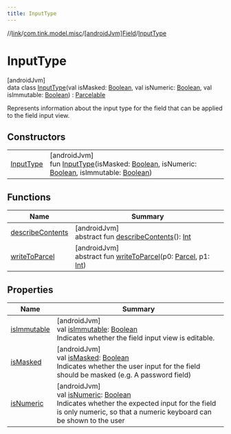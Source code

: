 ```yaml
---
title: InputType
---
```

//[link](../../../../index.html)/[com.tink.model.misc](../../index.html)/[[androidJvm]Field](../index.html)/[InputType](index.html)



# InputType



[androidJvm]\
data class [InputType](index.html)(val isMasked: [Boolean](https://kotlinlang.org/api/latest/jvm/stdlib/kotlin/-boolean/index.html), val isNumeric: [Boolean](https://kotlinlang.org/api/latest/jvm/stdlib/kotlin/-boolean/index.html), val isImmutable: [Boolean](https://kotlinlang.org/api/latest/jvm/stdlib/kotlin/-boolean/index.html)) : [Parcelable](https://developer.android.com/reference/kotlin/android/os/Parcelable.html)

Represents information about the input type for the field that can be applied to the field input view.



## Constructors


| | |
|---|---|
| [InputType](-input-type.html) | [androidJvm]<br>fun [InputType](-input-type.html)(isMasked: [Boolean](https://kotlinlang.org/api/latest/jvm/stdlib/kotlin/-boolean/index.html), isNumeric: [Boolean](https://kotlinlang.org/api/latest/jvm/stdlib/kotlin/-boolean/index.html), isImmutable: [Boolean](https://kotlinlang.org/api/latest/jvm/stdlib/kotlin/-boolean/index.html)) |


## Functions


| Name | Summary |
|---|---|
| [describeContents](../../../com.tink.service.provider/[android-jvm]-provider-filter/index.html#-1578325224%2FFunctions%2F-812656150) | [androidJvm]<br>abstract fun [describeContents](../../../com.tink.service.provider/[android-jvm]-provider-filter/index.html#-1578325224%2FFunctions%2F-812656150)(): [Int](https://kotlinlang.org/api/latest/jvm/stdlib/kotlin/-int/index.html) |
| [writeToParcel](../../../com.tink.service.provider/[android-jvm]-provider-filter/index.html#-1754457655%2FFunctions%2F-812656150) | [androidJvm]<br>abstract fun [writeToParcel](../../../com.tink.service.provider/[android-jvm]-provider-filter/index.html#-1754457655%2FFunctions%2F-812656150)(p0: [Parcel](https://developer.android.com/reference/kotlin/android/os/Parcel.html), p1: [Int](https://kotlinlang.org/api/latest/jvm/stdlib/kotlin/-int/index.html)) |


## Properties


| Name | Summary |
|---|---|
| [isImmutable](is-immutable.html) | [androidJvm]<br>val [isImmutable](is-immutable.html): [Boolean](https://kotlinlang.org/api/latest/jvm/stdlib/kotlin/-boolean/index.html)<br>Indicates whether the field input view is editable. |
| [isMasked](is-masked.html) | [androidJvm]<br>val [isMasked](is-masked.html): [Boolean](https://kotlinlang.org/api/latest/jvm/stdlib/kotlin/-boolean/index.html)<br>Indicates whether the user input for the field should be masked (e.g. A password field) |
| [isNumeric](is-numeric.html) | [androidJvm]<br>val [isNumeric](is-numeric.html): [Boolean](https://kotlinlang.org/api/latest/jvm/stdlib/kotlin/-boolean/index.html)<br>Indicates whether the expected input for the field is only numeric, so that a numeric keyboard can be shown to the user |

